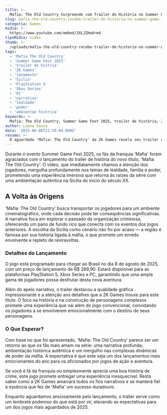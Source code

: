 ```yaml
---
title: >-
  Mafia: The Old Country Surpreende com Trailer de História no Summer Game Fest 2025
slug: mafia-the-old-country-recebe-trailer-de-historia-no-summer-game-fest
categoria: Games
midia: >-
  https://www.youtube.com/embed/2XLJZHw6rm4
tipoMidia: video
thumb: >-
  /uploads/mafia-the-old-country-recebe-trailer-de-historia-no-summer-game-fest-preview.jpg
tags:
  - 'Mafia The Old Country'
  - 'Summer Game Fest 2025'
  - 'trailer de histria'
  - '2K Games'
  - 'lanamento'
  - 'Siclia'
  - 'PlayStation 5'
  - 'Xbox Series'
  - 'PC'
  - 'narrativa'
  - 'lealdade'
  - 'poder'
  - 'ambientao histrica'
keywords: >-
  Mafia: The Old Country, Summer Game Fest 2025, trailer de história, 2K Games, lançamento, Sicília, PlayStation 5, Xbox Series, PC, narrativa, lealdade, poder, ambientação histórica
author: Luana Souza
data: '2025-06-06T21:59:04.000Z'
resumo: >-
  O aguardado 'Mafia: The Old Country' da 2K Games revela seu trailer de história no Summer Game Fest 2025, prometendo uma narrativa rica em lealdade e poder na Sicília do século XX.
---
```


Durante o evento Summer Game Fest 2025, os fãs da franquia 'Mafia' foram agraciados com o lançamento do trailer de história do novo título, 'Mafia: The Old Country'. O vídeo, que imediatamente chamou a atenção dos jogadores, mergulha profundamente nos temas de lealdade, família e poder, prometendo uma experiência imersiva que retorna às raízes da série com uma ambientação autêntica na Sicília do início do século XX.

## A Volta às Origens

'Mafia: The Old Country' busca transportar os jogadores para um ambiente cinematográfico, onde cada decisão pode ter consequências significativas. A narrativa foca em explorar o passado da organização criminosa, oferecendo um pano de fundo rico que conecta com os eventos dos jogos anteriores. A escolha da Sicília como cenário não foi por acaso — a região é famosa por sua história ligada à máfia, o que promete um enredo envolvente e repleto de reviravoltas.

### Detalhes do Lançamento

O jogo está programado para chegar ao Brasil no dia 8 de agosto de 2025, com um preço de lançamento de R$ 289,90. Estará disponível para as plataformas PlayStation 5, Xbox Series e PC, garantindo que uma ampla gama de jogadores possa desfrutar desta nova aventura. 

Além do apelo narrativo, o trailer destacou a qualidade gráfica impressionante e a atenção aos detalhes que a 2K Games trouxe para este título. O foco na história e na construção de personagens complexos promete uma experiência que vai além do jogo convencional, convidando os jogadores a se envolverem emocionalmente com o destino de seus personagens.

### O Que Esperar?

Com base no que foi apresentado, 'Mafia: The Old Country' parece ser um retorno ao que os fãs mais amam na série: uma narrativa profunda, ambientação histórica autêntica e um mergulho nas complexas dinâmicas de poder da máfia. A expectativa é que este seja um dos lançamentos mais emocionantes do ano para os aficionados por jogos de ação e aventura.

Se você é fã da franquia ou simplesmente aprecia uma boa história de crime, este jogo promete entregar uma experiência inesquecível. Resta saber como a 2K Games amarrará todos os fios narrativos e se manterá fiel à essência que fez de 'Mafia' um sucesso duradouro.

Enquanto aguardamos ansiosamente pelo lançamento, o trailer serve como um lembrete poderoso do que está por vir, elevando as expectativas para um dos jogos mais aguardados de 2025.